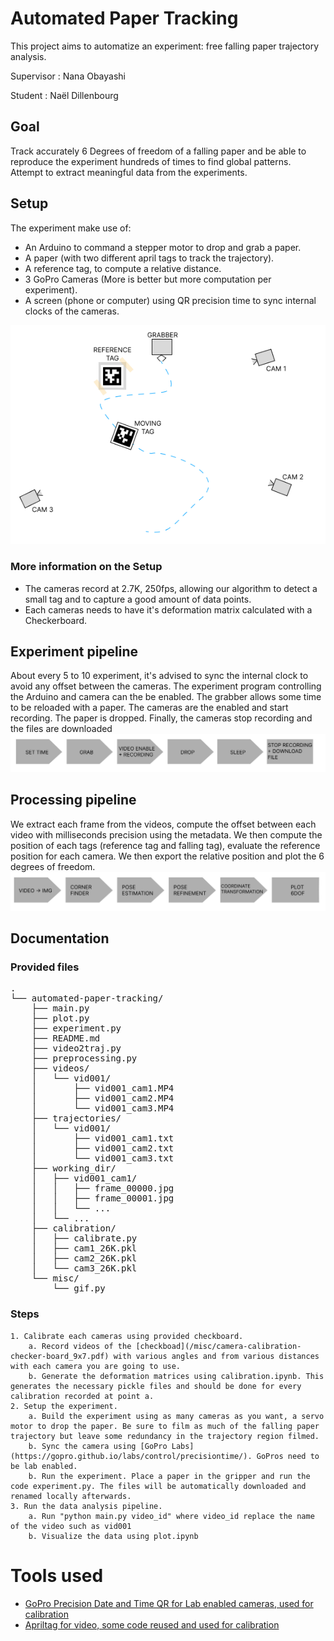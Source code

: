 
# Automated Paper Tracking
This project aims to automatize an experiment: free falling paper trajectory analysis.

Supervisor : Nana Obayashi

Student : Naël Dillenbourg

## Goal
Track accurately 6 Degrees of freedom of a falling paper and be able to reproduce the experiment hundreds of times to find global patterns. Attempt to extract meaningful data from the experiments.

## Setup
The experiment make use of:
- An Arduino to command a stepper motor to drop and grab a paper.
- A paper (with two different april tags to track the trajectory).
- A reference tag, to compute a relative distance.
- 3 GoPro Cameras (More is better but more computation per experiment).
- A screen (phone or computer) using QR precision time to sync internal clocks of the cameras.

![Setup](images/setup.png)
### More information on the Setup
- The cameras record at 2.7K, 250fps, allowing our algorithm to detect a small tag and to capture a good amount of data points.
- Each cameras needs to have it's deformation matrix calculated with a Checkerboard.

## Experiment pipeline
About every 5 to 10 experiment, it's advised to sync the internal clock to avoid any offset between the cameras.
The experiment program controlling the Arduino and camera can the be enabled. The grabber allows some time to be reloaded with a paper. The cameras are the enabled and start recording. The paper is dropped. Finally, the cameras stop recording and the files are downloaded 
![Experiment pipeline](images/exp_pipeline.png)

## Processing pipeline
We extract each frame from the videos, compute the offset between each video with milliseconds precision using the metadata. We then compute the position of each tags (reference tag and falling tag), evaluate the reference position for each camera. We then export the relative position and plot the 6 degrees of freedom.
![Analysis pipeline](images/analysis_pipeline.png)

## Documentation
### Provided files
<pre>
.
└── automated-paper-tracking/
    ├── main.py 
    ├── plot.py
    ├── experiment.py
    ├── README.md
    ├── video2traj.py
    ├── preprocessing.py
    ├── videos/
    │   └── vid001/
    │       ├── vid001_cam1.MP4
    │       ├── vid001_cam2.MP4
    │       └── vid001_cam3.MP4
    ├── trajectories/
    │   └── vid001/
    │       ├── vid001_cam1.txt
    │       ├── vid001_cam2.txt
    │       └── vid001_cam3.txt
    ├── working_dir/
    │   ├── vid001_cam1/
    │   │   ├── frame_00000.jpg
    │   │   ├── frame_00001.jpg
    │   │   └── ...
    │   └── ...
    ├── calibration/
    │   ├── calibrate.py
    │   ├── cam1_26K.pkl
    │   ├── cam2_26K.pkl
    │   └── cam3_26K.pkl
    └── misc/
        └── gif.py
</pre>

### Steps
    1. Calibrate each cameras using provided checkboard.
        a. Record videos of the [checkboad](/misc/camera-calibration-checker-board_9x7.pdf) with various angles and from various distances with each camera you are going to use.
        b. Generate the deformation matrices using calibration.ipynb. This generates the necessary pickle files and should be done for every calibration recorded at point a.
    2. Setup the experiment.
        a. Build the experiment using as many cameras as you want, a servo motor to drop the paper. Be sure to film as much of the falling paper trajectory but leave some redundancy in the trajectory region filmed.
        b. Sync the camera using [GoPro Labs](https://gopro.github.io/labs/control/precisiontime/). GoPros need to be lab enabled.
        b. Run the experiment. Place a paper in the gripper and run the code experiment.py. The files will be automatically downloaded and renamed locally afterwards.
    3. Run the data analysis pipeline.
        a. Run "python main.py video_id" where video_id replace the name of the video such as vid001
        b. Visualize the data using plot.ipynb
# Tools used
- [GoPro Precision Date and Time QR for Lab enabled cameras, used for calibration](https://gopro.github.io/labs/control/precisiontime/)
- [Apriltag for video, some code reused and used for calibration](https://github.com/yanshil/video-apriltags)
